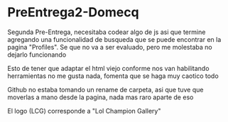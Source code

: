 # PreEntrega2-Domecq

Segunda Pre-Entrega, necesitaba codear algo de js asi que termine agregando una funcionalidad de busqueda que se puede encontrar en la pagina "Profiles". Se que no va a ser evaluado, pero me molestaba no dejarlo funcionando

Esto de tener que adaptar el html viejo conforme nos van habilitando herramientas no me gusta nada, fomenta que se haga muy caotico todo

Github no estaba tomando un rename de carpeta, asi que tuve que moverlas a mano desde la pagina, nada mas raro aparte de eso

El logo (LCG) corresponde a "Lol Champion Gallery"
